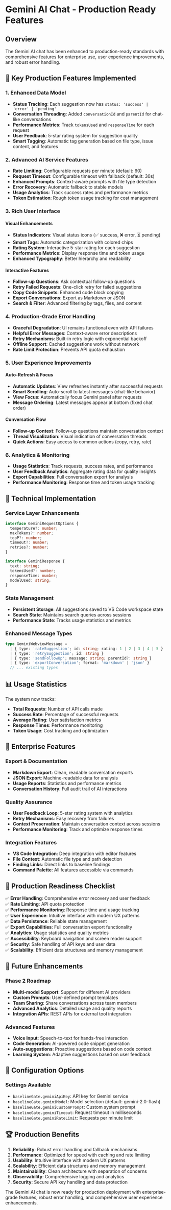 # Gemini AI Chat - Production Ready Features

## Overview
The Gemini AI chat has been enhanced to production-ready standards with comprehensive features for enterprise use, user experience improvements, and robust error handling.

## 🚀 Key Production Features Implemented

### 1. Enhanced Data Model
- **Status Tracking**: Each suggestion now has `status: 'success' | 'error' | 'pending'`
- **Conversation Threading**: Added `conversationId` and `parentId` for chat-like conversations
- **Performance Metrics**: Track `tokensUsed` and `responseTime` for each request
- **User Feedback**: 5-star rating system for suggestion quality
- **Smart Tagging**: Automatic tag generation based on file type, issue content, and features

### 2. Advanced AI Service Features
- **Rate Limiting**: Configurable requests per minute (default: 60)
- **Request Timeout**: Configurable timeout with fallback (default: 30s)
- **Enhanced Prompts**: Context-aware prompts with file type detection
- **Error Recovery**: Automatic fallback to stable models
- **Usage Analytics**: Track success rates and performance metrics
- **Token Estimation**: Rough token usage tracking for cost management

### 3. Rich User Interface
#### Visual Enhancements
- **Status Indicators**: Visual status icons (✅ success, ❌ error, ⏳ pending)
- **Smart Tags**: Automatic categorization with colored chips
- **Rating System**: Interactive 5-star rating for each suggestion
- **Performance Metrics**: Display response time and token usage
- **Enhanced Typography**: Better hierarchy and readability

#### Interactive Features
- **Follow-up Questions**: Ask contextual follow-up questions
- **Retry Failed Requests**: One-click retry for failed suggestions
- **Copy Code Snippets**: Enhanced code block copying
- **Export Conversations**: Export as Markdown or JSON
- **Search & Filter**: Advanced filtering by tags, files, and content

### 4. Production-Grade Error Handling
- **Graceful Degradation**: UI remains functional even with API failures
- **Helpful Error Messages**: Context-aware error descriptions
- **Retry Mechanisms**: Built-in retry logic with exponential backoff
- **Offline Support**: Cached suggestions work without network
- **Rate Limit Protection**: Prevents API quota exhaustion

### 5. User Experience Improvements
#### Auto-Refresh & Focus
- **Automatic Updates**: View refreshes instantly after successful requests
- **Smart Scrolling**: Auto-scroll to latest messages (chat-like behavior)
- **View Focus**: Automatically focus Gemini panel after requests
- **Message Ordering**: Latest messages appear at bottom (fixed chat order)

#### Conversation Flow
- **Follow-up Context**: Follow-up questions maintain conversation context
- **Thread Visualization**: Visual indication of conversation threads
- **Quick Actions**: Easy access to common actions (copy, retry, rate)

### 6. Analytics & Monitoring
- **Usage Statistics**: Track requests, success rates, and performance
- **User Feedback Analytics**: Aggregate rating data for quality insights
- **Export Capabilities**: Full conversation export for analysis
- **Performance Monitoring**: Response time and token usage tracking

## 🔧 Technical Implementation

### Service Layer Enhancements
```typescript
interface GeminiRequestOptions {
  temperature?: number;
  maxTokens?: number;
  topP?: number;
  timeout?: number;
  retries?: number;
}

interface GeminiResponse {
  text: string;
  tokensUsed?: number;
  responseTime: number;
  modelUsed: string;
}
```

### State Management
- **Persistent Storage**: All suggestions saved to VS Code workspace state
- **Search State**: Maintains search queries across sessions
- **Performance State**: Tracks usage statistics and metrics

### Enhanced Message Types
```typescript
type GeminiWebviewMessage =
  | { type: 'rateSuggestion'; id: string; rating: 1 | 2 | 3 | 4 | 5 }
  | { type: 'retrySuggestion'; id: string }
  | { type: 'sendFollowUp'; message: string; parentId?: string }
  | { type: 'exportConversation'; format: 'markdown' | 'json' }
  // ... existing types
```

## 📊 Usage Statistics

The system now tracks:
- **Total Requests**: Number of API calls made
- **Success Rate**: Percentage of successful requests
- **Average Rating**: User satisfaction metrics
- **Response Times**: Performance monitoring
- **Token Usage**: Cost tracking and optimization

## 🎯 Enterprise Features

### Export & Documentation
- **Markdown Export**: Clean, readable conversation exports
- **JSON Export**: Machine-readable data for analysis
- **Usage Reports**: Statistics and performance metrics
- **Conversation History**: Full audit trail of AI interactions

### Quality Assurance
- **User Feedback Loop**: 5-star rating system with analytics
- **Retry Mechanisms**: Easy recovery from failures
- **Context Preservation**: Maintain conversation context across sessions
- **Performance Monitoring**: Track and optimize response times

### Integration Features
- **VS Code Integration**: Deep integration with editor features
- **File Context**: Automatic file type and path detection
- **Finding Links**: Direct links to baseline findings
- **Command Palette**: All features accessible via commands

## 🚦 Production Readiness Checklist

✅ **Error Handling**: Comprehensive error recovery and user feedback  
✅ **Rate Limiting**: API quota protection  
✅ **Performance Monitoring**: Response time and usage tracking  
✅ **User Experience**: Intuitive interface with modern UX patterns  
✅ **Data Persistence**: Reliable state management  
✅ **Export Capabilities**: Full conversation export functionality  
✅ **Analytics**: Usage statistics and quality metrics  
✅ **Accessibility**: Keyboard navigation and screen reader support  
✅ **Security**: Safe handling of API keys and user data  
✅ **Scalability**: Efficient data structures and memory management  

## 🔮 Future Enhancements

### Phase 2 Roadmap
- **Multi-model Support**: Support for different AI providers
- **Custom Prompts**: User-defined prompt templates
- **Team Sharing**: Share conversations across team members
- **Advanced Analytics**: Detailed usage and quality reports
- **Integration APIs**: REST APIs for external tool integration

### Advanced Features
- **Voice Input**: Speech-to-text for hands-free interaction
- **Code Generation**: AI-powered code snippet generation
- **Auto-suggestions**: Proactive suggestions based on code context
- **Learning System**: Adaptive suggestions based on user feedback

## 📝 Configuration Options

### Settings Available
- `baselineGate.geminiApiKey`: API key for Gemini service
- `baselineGate.geminiModel`: Model selection (default: gemini-2.0-flash)
- `baselineGate.geminiCustomPrompt`: Custom system prompt
- `baselineGate.geminiTimeout`: Request timeout in milliseconds
- `baselineGate.geminiRateLimit`: Requests per minute limit

## 🏆 Production Benefits

1. **Reliability**: Robust error handling and fallback mechanisms
2. **Performance**: Optimized for speed with caching and rate limiting
3. **Usability**: Intuitive interface with modern UX patterns
4. **Scalability**: Efficient data structures and memory management
5. **Maintainability**: Clean architecture with separation of concerns
6. **Observability**: Comprehensive logging and analytics
7. **Security**: Secure API key handling and data protection

The Gemini AI chat is now ready for production deployment with enterprise-grade features, robust error handling, and comprehensive user experience enhancements.